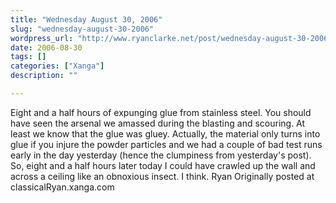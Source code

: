 ```yaml
---
title: "Wednesday August 30, 2006"
slug: "wednesday-august-30-2006"
wordpress_url: "http://www.ryanclarke.net/post/wednesday-august-30-2006/"
date: 2006-08-30
tags: []
categories: ["Xanga"]
description: ""

---
```


Eight and a half hours of expunging glue from stainless steel. You should have seen the arsenal we amassed during the blasting and scouring. At least we know that the glue was gluey. Actually, the material only turns into glue if you injure the powder particles and we had a couple of bad test runs early in the day yesterday (hence the clumpiness from yesterday's post). So, eight and a half hours later today I could have crawled up the wall and across a ceiling like an obnoxious insect. I think.
Ryan
Originally posted at classicalRyan.xanga.com
